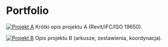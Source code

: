 # Portfolio

[![Projekt A](img/sample-thumb.webp)](img/sample.webp)
Krótki opis projektu A (Revit/IFC/ISO 19650).

[![Projekt B](img/sample2-thumb.webp)](img/sample2.webp)
Opis projektu B (arkusze, zestawienia, koordynacja).
